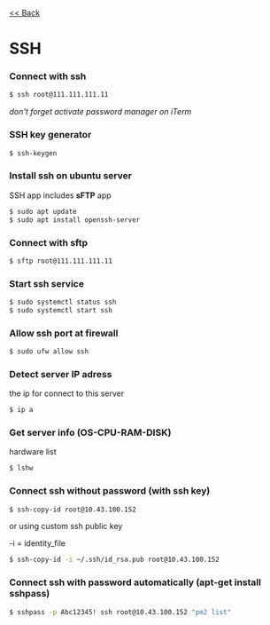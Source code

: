 [<< Back](README.md)

# SSH

### Connect with ssh 

```bash
$ ssh root@111.111.111.11
```

_don't forget activate password manager on iTerm_

### SSH key generator

```bash
$ ssh-keygen
```

### Install ssh on ubuntu server

SSH app includes **sFTP** app

```bash
$ sudo apt update
$ sudo apt install openssh-server
```

### Connect with sftp 

```bash
$ sftp root@111.111.111.11
```

### Start ssh service 

```bash
$ sudo systemctl status ssh
$ sudo systemctl start ssh
```

### Allow ssh port at firewall

```bash
$ sudo ufw allow ssh
```

### Detect server IP adress

the ip for connect to this server

```bash
$ ip a
```

### Get server info (OS-CPU-RAM-DISK)

hardware list

```bash
$ lshw
```

### Connect ssh without password (with ssh key)
```bash
$ ssh-copy-id root@10.43.100.152
```
or using custom ssh public key 

-i = identity_file

```bash
$ ssh-copy-id -i ~/.ssh/id_rsa.pub root@10.43.100.152
```

### Connect ssh with password automatically (apt-get install sshpass)
```bash
$ sshpass -p Abc12345! ssh root@10.43.100.152 "pm2 list"
```


